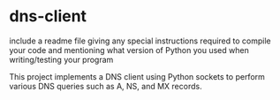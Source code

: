 # dns-client
include a readme 
file giving any special instructions required to compile your code and mentioning what version of 
Python you used when writing/testing your program

This project implements a DNS client using Python sockets to perform various DNS queries such as A, NS, and MX records.


